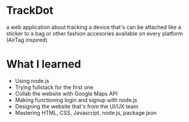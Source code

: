 # TrackDot
a web application about tracking a device that's can be attached like a sticker to a bag or other fashion accesories available on every platform (AirTag inspired)

# What I learned
- Using node.js
- Trying fullstack for the first one
- Collab the website with Google Maps API
- Making functioning login and signup with node.js
- Designing the website that's from the UI/UX team
- Mastering HTML, CSS, Javascript, node.js, package.json

